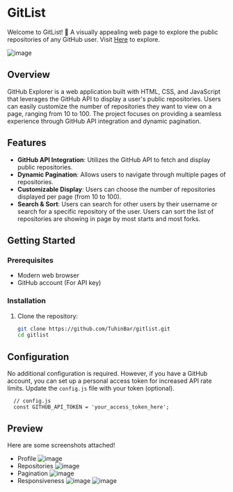 # GitList

Welcome to GitList! 🚀 A visually appealing web page to explore the public repositories of any GitHub user. Visit [Here](https://gitlist-io.onrender.com/) to explore.

![image](https://github.com/TuhinBar/gitlist/assets/85868593/49330a6f-cf7b-4562-99a1-05e0c744ef74)


## Overview

GitHub Explorer is a web application built with HTML, CSS, and JavaScript that leverages the GitHub API to display a user's public repositories. Users can easily customize the number of repositories they want to view on a page, ranging from 10 to 100. The project focuses on providing a seamless experience through GitHub API integration and dynamic pagination.

## Features

- **GitHub API Integration**: Utilizes the GitHub API to fetch and display public repositories.
- **Dynamic Pagination**: Allows users to navigate through multiple pages of repositories.
- **Customizable Display**: Users can choose the number of repositories displayed per page (from 10 to 100).
- **Search & Sort**: Users can search for other users by their username or search for a specific repository of the user. Users can sort the list of repositories are showing in page by most starts and most forks.

## Getting Started

### Prerequisites

- Modern web browser
- GitHub account (For API key)

### Installation

1. Clone the repository:
   ```bash
   git clone https://github.com/TuhinBar/gitlist.git
   cd gitlist
   
## Configuration
No additional configuration is required. However, if you have a GitHub account, you can set up a personal access token for increased API rate limits. Update the `config.js` file with your token (optional).

  ```
    // config.js
    const GITHUB_API_TOKEN = 'your_access_token_here';
```

## Preview
Here are some screenshots attached!

- Profile 
![image](https://github.com/TuhinBar/gitlist/assets/85868593/36e617bc-141a-493a-99e8-f15453c71887)
- Repositories
![image](https://github.com/TuhinBar/gitlist/assets/85868593/6269381c-5f37-45ca-a057-6aba1b2d7676)
- Pagination
![image](https://github.com/TuhinBar/gitlist/assets/85868593/f08bd3d8-80a4-46a3-b573-643952b14c83)
- Responsiveness
![image](https://github.com/TuhinBar/gitlist/assets/85868593/80996962-e041-4e4f-9a31-11c5a6f1f224)
![image](https://github.com/TuhinBar/gitlist/assets/85868593/e6ec4459-6de3-4139-83ac-ebee7e04311c)






